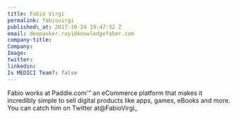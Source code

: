 ```yaml
---
title: Fabio Virgi
permalink: fabiovirgi
published\_at: 2017-10-24 19:47:32 Z
email: deepanker.ray1@knowledgefaber.com
company-title: 
Company: 
Image: 
twitter: 
linkedin: 
Is MEDICI Team?: false
---
```


Fabio works at Paddle.com'” an eCommerce platform that makes it incredibly simple to sell digital products like apps, games, eBooks and more. You can catch him on Twitter at@FabioVirgi\_